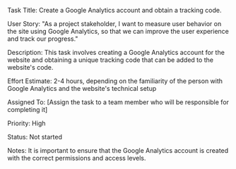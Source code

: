 Task Title: Create a Google Analytics account and obtain a tracking code.

User Story: "As a project stakeholder, I want to measure user behavior on the site using Google Analytics, so that we can improve the user experience and track our progress."

Description: This task involves creating a Google Analytics account for the website and obtaining a unique tracking code that can be added to the website's code.

Effort Estimate: 2-4 hours, depending on the familiarity of the person with Google Analytics and the website's technical setup

Assigned To: [Assign the task to a team member who will be responsible for completing it]

Priority: High

Status: Not started

Notes: It is important to ensure that the Google Analytics account is created with the correct permissions and access levels.